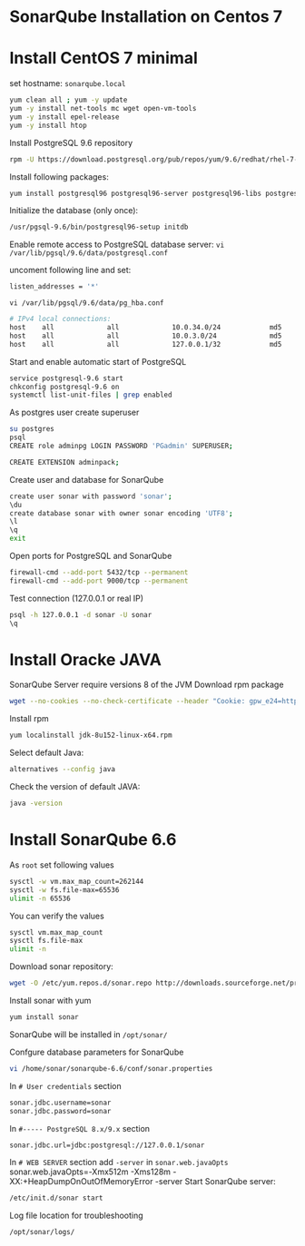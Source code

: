 # SonarQube Installation on Centos 7

# Install CentOS 7 minimal
set hostname: ```sonarqube.local```

```sh
yum clean all ; yum -y update
yum -y install net-tools mc wget open-vm-tools
yum -y install epel-release
yum -y install htop
```
Install PostgreSQL 9.6 repository  
```sh
rpm -U https://download.postgresql.org/pub/repos/yum/9.6/redhat/rhel-7-x86_64/pgdg-centos96-9.6-3.noarch.rpm
```
Install following packages:
```sh
yum install postgresql96 postgresql96-server postgresql96-libs postgresql96-contrib
```
Initialize the database (only once):
```sh
/usr/pgsql-9.6/bin/postgresql96-setup initdb
```
Enable remote access to PostgreSQL database server:
```vi /var/lib/pgsql/9.6/data/postgresql.conf```

uncoment following line and set:
```sh
listen_addresses = '*'
```

```vi /var/lib/pgsql/9.6/data/pg_hba.conf```
```sh
# IPv4 local connections:
host    all             all             10.0.34.0/24            md5
host    all             all             10.0.3.0/24             md5
host    all             all             127.0.0.1/32            md5
```
Start and enable automatic start of PostgreSQL
```sh
service postgresql-9.6 start
chkconfig postgresql-9.6 on
systemctl list-unit-files | grep enabled
```

As postgres user create superuser
```sh
su postgres
psql
CREATE role adminpg LOGIN PASSWORD 'PGadmin' SUPERUSER;
```
```sh
CREATE EXTENSION adminpack;
```
Create user and database for SonarQube
```sh
create user sonar with password 'sonar';
\du
create database sonar with owner sonar encoding 'UTF8';
\l
\q
exit
```
Open ports for PostgreSQL and SonarQube
```sh
firewall-cmd --add-port 5432/tcp --permanent
firewall-cmd --add-port 9000/tcp --permanent
```

Test connection (127.0.0.1 or real IP)
```sh
psql -h 127.0.0.1 -d sonar -U sonar
\q
```
# Install Oracke JAVA
SonarQube Server require versions 8 of the JVM
Download rpm package
```sh
wget --no-cookies --no-check-certificate --header "Cookie: gpw_e24=http%3A%2F%2Fwww.oracle.com%2F; oraclelicense=accept-securebackup-cookie" "http://download.oracle.com/otn-pub/java/jdk/8u152-b16/aa0333dd3019491ca4f6ddbe78cdb6d0/jdk-8u152-linux-x64.rpm"
```
Install rpm
```sh
yum localinstall jdk-8u152-linux-x64.rpm
```
Select default Java:
```sh
alternatives --config java
```
Check the version of default JAVA:
```sh
java -version
```

# Install SonarQube 6.6
As `root` set following values 
```sh
sysctl -w vm.max_map_count=262144
sysctl -w fs.file-max=65536
ulimit -n 65536
```
You can verify the values
```sh
sysctl vm.max_map_count
sysctl fs.file-max
ulimit -n
```
Download sonar repository:
```sh
wget -O /etc/yum.repos.d/sonar.repo http://downloads.sourceforge.net/project/sonar-pkg/rpm/sonar.repo
```
Install sonar with yum
```sh
yum install sonar
```
SonarQube will be installed in `/opt/sonar/`

Confgure database parameters for SonarQube 
```sh
vi /home/sonar/sonarqube-6.6/conf/sonar.properties
```
In `# User credentials` section
```sh
sonar.jdbc.username=sonar
sonar.jdbc.password=sonar
```
In `#----- PostgreSQL 8.x/9.x` section
```sh
sonar.jdbc.url=jdbc:postgresql://127.0.0.1/sonar
```
In `# WEB SERVER` section add `-server` in `sonar.web.javaOpts`
sonar.web.javaOpts=-Xmx512m -Xms128m -XX:+HeapDumpOnOutOfMemoryError -server
Start SonarQube server:
```sh
/etc/init.d/sonar start
```
Log file location for troubleshooting
```sh
/opt/sonar/logs/
```
